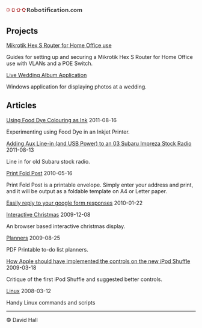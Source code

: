 # ![Robotification.com](robotification.png)

## Projects

[Mikrotik Hex S Router for Home Office use](https://github.com/hallzhallz/Mikrotik-Hex-S)

Guides for setting up and securing a Mikrotik Hex S Router for Home Office use with VLANs and a POE Switch.

[Live Wedding Album Application](https://github.com/hallzhallz/LiveWeddingAlbum)

Windows application for displaying photos at a wedding.



## Articles

[Using Food Dye Colouring as Ink](/FoodDyeInk)
2011-08-16

Experimenting using Food Dye in an Inkjet Printer.


[Adding Aux Line-in (and USB Power) to an 03 Subaru Impreza Stock Radio](/LineInSubaruImprezaStockRadio)
2011-08-13

Line in for old Subaru stock radio.


[Print Fold Post](https://hallzhallz.github.io/PrintFoldPost/index.htm)
2010-05-16

Print Fold Post is a printable envelope. Simply enter your address and print, and it will be output as a foldable template on A4 or Letter paper.

[Easily reply to your google form responses](/GoogleFormReply)
2010-01-22


[Interactive Christmas](https://hallzhallz.github.io/InteractiveChristmas/index.htm)
2009-12-08

An browser based interactive christmas display.

[Planners](/Planners)
2009-08-25

PDF Printable to-do list planners.

[How Apple should have implemented the controls on the new iPod Shuffle](/AppleShuffle)
2009-03-18

Critique of the first iPod Shuffle and suggested better controls.

[Linux](/Linux)
2008-03-12

Handy Linux commands and scripts

---

&copy; David Hall
